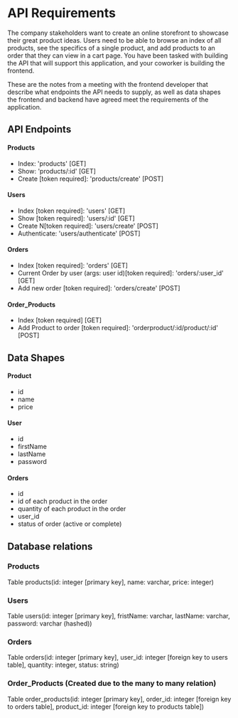 # API Requirements

The company stakeholders want to create an online storefront to showcase their great product ideas. Users need to be able to browse an index of all products, see the specifics of a single product, and add products to an order that they can view in a cart page. You have been tasked with building the API that will support this application, and your coworker is building the frontend.

These are the notes from a meeting with the frontend developer that describe what endpoints the API needs to supply, as well as data shapes the frontend and backend have agreed meet the requirements of the application.

## API Endpoints

#### Products

- Index: 'products' [GET]
- Show: 'products/:id' [GET]
- Create [token required]: 'products/create' [POST]

#### Users

- Index [token required]: 'users' [GET]
- Show [token required]: 'users/:id' [GET]
- Create N[token required]: 'users/create' [POST]
- Authenticate: 'users/authenticate' [POST]

#### Orders

- Index [token required]: 'orders' [GET]
- Current Order by user (args: user id)[token required]: 'orders/:user_id' [GET]
- Add new order [token required]: 'orders/create' [POST]

#### Order_Products

- Index [token required] [GET]
- Add Product to order [token required]: 'orderproduct/:id/product/:id' [POST]

## Data Shapes

#### Product

- id
- name
- price

#### User

- id
- firstName
- lastName
- password

#### Orders

- id
- id of each product in the order
- quantity of each product in the order
- user_id
- status of order (active or complete)

## Database relations

### Products

Table products(id: integer [primary key], name: varchar, price: integer)

### Users

Table users(id: integer [primary key], fristName: varchar, lastName: varchar, password: varchar (hashed))

### Orders

Table orders(id: integer [primary key], user_id: integer [foreign key to users table], quantity: integer, status: string)

### Order_Products (Created due to the many to many relation)

Table order_products(id: integer [primary key], order_id: integer [foreign key to orders table], product_id: integer [foreign key to products table])
